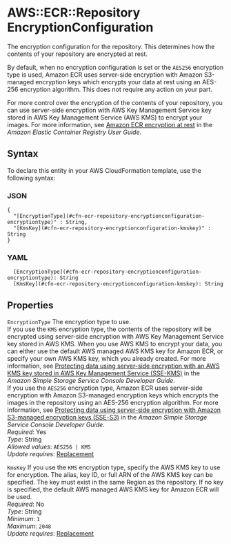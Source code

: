 # AWS::ECR::Repository EncryptionConfiguration<a name="aws-properties-ecr-repository-encryptionconfiguration"></a>

The encryption configuration for the repository\. This determines how the contents of your repository are encrypted at rest\.

By default, when no encryption configuration is set or the `AES256` encryption type is used, Amazon ECR uses server\-side encryption with Amazon S3\-managed encryption keys which encrypts your data at rest using an AES\-256 encryption algorithm\. This does not require any action on your part\.

For more control over the encryption of the contents of your repository, you can use server\-side encryption with AWS Key Management Service key stored in AWS Key Management Service \(AWS KMS\) to encrypt your images\. For more information, see [Amazon ECR encryption at rest](https://docs.aws.amazon.com/AmazonECR/latest/userguide/encryption-at-rest.html) in the _Amazon Elastic Container Registry User Guide_\.

## Syntax<a name="aws-properties-ecr-repository-encryptionconfiguration-syntax"></a>

To declare this entity in your AWS CloudFormation template, use the following syntax:

### JSON<a name="aws-properties-ecr-repository-encryptionconfiguration-syntax.json"></a>

```
{
  "[EncryptionType](#cfn-ecr-repository-encryptionconfiguration-encryptiontype)" : String,
  "[KmsKey](#cfn-ecr-repository-encryptionconfiguration-kmskey)" : String
}
```

### YAML<a name="aws-properties-ecr-repository-encryptionconfiguration-syntax.yaml"></a>

```
  [EncryptionType](#cfn-ecr-repository-encryptionconfiguration-encryptiontype): String
  [KmsKey](#cfn-ecr-repository-encryptionconfiguration-kmskey): String
```

## Properties<a name="aws-properties-ecr-repository-encryptionconfiguration-properties"></a>

`EncryptionType` <a name="cfn-ecr-repository-encryptionconfiguration-encryptiontype"></a>
The encryption type to use\.  
If you use the `KMS` encryption type, the contents of the repository will be encrypted using server\-side encryption with AWS Key Management Service key stored in AWS KMS\. When you use AWS KMS to encrypt your data, you can either use the default AWS managed AWS KMS key for Amazon ECR, or specify your own AWS KMS key, which you already created\. For more information, see [Protecting data using server\-side encryption with an AWS KMS key stored in AWS Key Management Service \(SSE\-KMS\)](https://docs.aws.amazon.com/AmazonS3/latest/dev/UsingKMSEncryption.html) in the _Amazon Simple Storage Service Console Developer Guide_\.  
If you use the `AES256` encryption type, Amazon ECR uses server\-side encryption with Amazon S3\-managed encryption keys which encrypts the images in the repository using an AES\-256 encryption algorithm\. For more information, see [Protecting data using server\-side encryption with Amazon S3\-managed encryption keys \(SSE\-S3\)](https://docs.aws.amazon.com/AmazonS3/latest/dev/UsingServerSideEncryption.html) in the _Amazon Simple Storage Service Console Developer Guide_\.  
_Required_: Yes  
_Type_: String  
_Allowed values_: `AES256 | KMS`  
_Update requires_: [Replacement](https://docs.aws.amazon.com/AWSCloudFormation/latest/UserGuide/using-cfn-updating-stacks-update-behaviors.html#update-replacement)

`KmsKey` <a name="cfn-ecr-repository-encryptionconfiguration-kmskey"></a>
If you use the `KMS` encryption type, specify the AWS KMS key to use for encryption\. The alias, key ID, or full ARN of the AWS KMS key can be specified\. The key must exist in the same Region as the repository\. If no key is specified, the default AWS managed AWS KMS key for Amazon ECR will be used\.  
_Required_: No  
_Type_: String  
_Minimum_: `1`  
_Maximum_: `2048`  
_Update requires_: [Replacement](https://docs.aws.amazon.com/AWSCloudFormation/latest/UserGuide/using-cfn-updating-stacks-update-behaviors.html#update-replacement)
